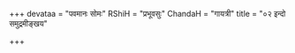 +++
devataa = "पवमानः सोमः"
RShiH = "प्रभूवसुः"
ChandaH = "गायत्री"
title = "०२ इन्दो समुद्रमीङ्खय"

+++
